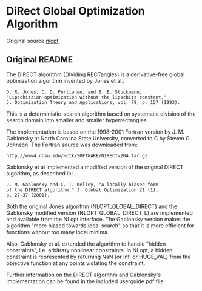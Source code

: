 # DiRect Global Optimization Algorithm

Original source [nlopt](https://github.com/stevengj/nlopt).

Original README
---------------
The DIRECT algorithm (DIviding RECTangles) is a derivative-free global
optimization algorithm invented by Jones et al.:

	D. R. Jones, C. D. Perttunen, and B. E. Stuckmann,
	"Lipschitzian optimization without the lipschitz constant,"
	J. Optimization Theory and Applications, vol. 79, p. 157 (1993).

This is a deterministic-search algorithm based on systematic division
of the search domain into smaller and smaller hyperrectangles.

The implementation is based on the 1998-2001 Fortran version by
J. M. Gablonsky at North Carolina State University, converted to C by
Steven G. Johnson.  The Fortran source was downloaded from:

	http://www4.ncsu.edu/~ctk/SOFTWARE/DIRECTv204.tar.gz

Gablonsky et al implemented a modified version of the original DIRECT
algorithm, as described in:

	J. M. Gablonsky and C. T. Kelley, "A locally-biased form
	of the DIRECT algorithm," J. Global Optimization 21 (1),
	p. 27-37 (2001).

Both the original Jones algorithm (NLOPT_GLOBAL_DIRECT) and the
Gablonsky modified version (NLOPT_GLOBAL_DIRECT_L) are implemented
and available from the NLopt interface.  The Gablonsky version
makes the algorithm "more biased towards local search" so that it
is more efficient for functions without too many local minima.

Also, Gablonsky et al. extended the algorithm to handle "hidden
constraints", i.e. arbitrary nonlinear constraints.  In NLopt, a
hidden constraint is represented by returning NaN (or Inf, or
HUGE_VAL) from the objective function at any points violating the
constraint.

Further information on the DIRECT algorithm and Gablonsky's
implementation can be found in the included userguide.pdf file.
